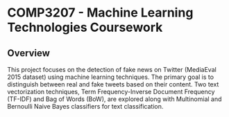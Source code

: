 # COMP3207 - Machine Learning Technologies Coursework

## Overview

This project focuses on the detection of fake news on Twitter (MediaEval 2015 dataset) using machine learning techniques. The primary goal is to distinguish between real and fake tweets based on their content. Two text vectorization techniques, Term Frequency-Inverse Document Frequency (TF-IDF) and Bag of Words (BoW), are explored along with Multinomial and Bernoulli Naive Bayes classifiers for text classification.
